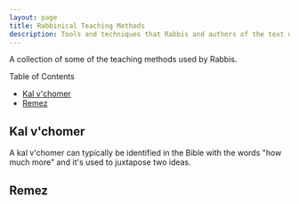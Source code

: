 ```yaml
---
layout: page
title: Rabbinical Teaching Methods
description: Tools and techniques that Rabbis and authors of the text used to communicate their teachings.
---
```

A collection of some of the teaching methods used by Rabbis.

Table of Contents

- [Kal v'chomer](#kal-vchomer)
- [Remez](#remez)

## Kal v'chomer

A kal v'chomer can typically be identified in the Bible with the words "how much more" and it's used to juxtapose two ideas.

## Remez
